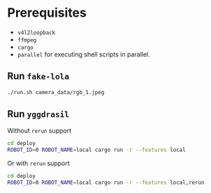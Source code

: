 # Prerequisites

- `v4l2loopback`
- `ffmpeg`
- `cargo`
- `parallel` for executing shell scripts in parallel.

## Run `fake-lola`

```bash
./run.sh camera_data/rgb_1.jpeg
```

## Run `yggdrasil`

Without `rerun` support

```bash
cd deploy
ROBOT_ID=0 ROBOT_NAME=local cargo run -r --features local
```

Or with `rerun` support

```bash
cd deploy
ROBOT_ID=0 ROBOT_NAME=local cargo run -r --features local,rerun
```
